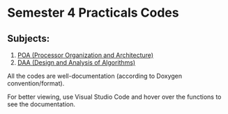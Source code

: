 # Semester 4 Practicals Codes

## Subjects:
1. [POA (Processor Organization and Architecture)][1]
2. [DAA (Design and Analysis of Algorithms)][2]

All the codes are well-documentation (according to Doxygen convention/format).

For better viewing, use Visual Studio Code and hover over the functions to see the documentation.

[1]: ./POA/
[2]: ./DAA/